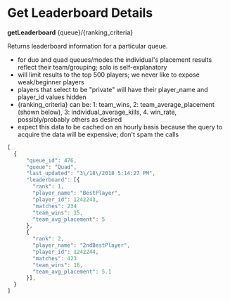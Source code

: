 # Get Leaderboard Details
**getLeaderboard** {queue}/{ranking_criteria}

Returns leaderboard information for a particular queue.
  - for duo and quad queues/modes the individual's placement results reflect their team/grouping; solo is self-explanatory
  - will limit results to the top 500 players; we never like to expose weak/beginner players
  - players that select to be "private" will have their player_name and player_id values hidden
  - {ranking_criteria} can be: 1: team_wins, 2: team_average_placement (shown below), 3: individual_average_kills, 4. win_rate, possibly/probably others as desired
  - expect this data to be cached on an hourly basis because the query to acquire the data will be expensive; don't spam the calls
 
```js
[
  {         
      "queue_id": 476,
      "queue": "Quad",      
      "last_updated": "3\/18\/2018 5:14:27 PM",
      "leaderboard": [{
        "rank": 1,
        "player_name": "BestPlayer",
        "player_id": 1242243,
        "matches": 234
        "team_wins": 15,
        "team_avg_placement": 5        
      },
      {
        "rank": 2,
        "player_name": "2ndBestPlayer",
        "player_id": 1242244,
        "matches": 423
        "team_wins": 16,        
        "team_avg_placement": 5.1
      }],     
  }
]
```
